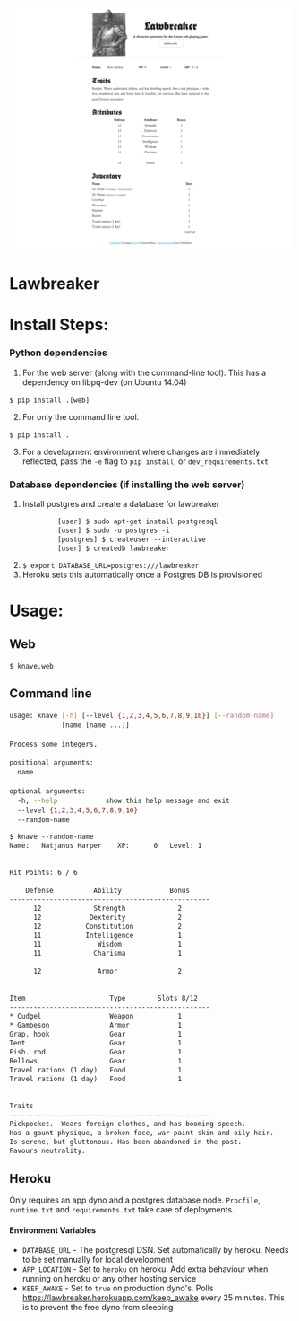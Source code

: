 ![Lawbreaker](https://raw.githubusercontent.com/hrangan/lawbreaker/master/screenshot.png)

# Lawbreaker


Install Steps:
===

### Python dependencies
1. For the web server (along with the command-line tool). This has a dependency on libpq-dev (on Ubuntu 14.04)

`$ pip install .[web]`

2. For only the command line tool.

`$ pip install .`

3. For a development environment where changes are immediately reflected, pass the `-e` flag to `pip install`, or `dev_requirements.txt`

### Database dependencies (if installing the web server)
1. Install postgres and create a database for lawbreaker
```
            [user] $ sudo apt-get install postgresql
            [user] $ sudo -u postgres -i
            [postgres] $ createuser --interactive
            [user] $ createdb lawbreaker
```

2. `$ export DATABASE_URL=postgres:///lawbreaker`
3. Heroku sets this automatically once a Postgres DB is provisioned


Usage:
===

Web
---
`$ knave.web`

Command line
---
```bash
usage: knave [-h] [--level {1,2,3,4,5,6,7,8,9,10}] [--random-name]
             [name [name ...]]

Process some integers.

positional arguments:
  name

optional arguments:
  -h, --help            show this help message and exit
  --level {1,2,3,4,5,6,7,8,9,10}
  --random-name
```
```
$ knave --random-name
Name:   Natjanus Harper    XP:      0   Level: 1


Hit Points: 6 / 6

    Defense          Ability            Bonus
--------------------------------------------------
      12             Strength             2
      12            Dexterity             2
      12           Constitution           2
      11           Intelligence           1
      11              Wisdom              1
      11             Charisma             1

      12              Armor               2


Item                     Type        Slots 8/12
--------------------------------------------------
* Cudgel                 Weapon           1
* Gambeson               Armor            1
Grap. hook               Gear             1
Tent                     Gear             1
Fish. rod                Gear             1
Bellows                  Gear             1
Travel rations (1 day)   Food             1
Travel rations (1 day)   Food             1


Traits
--------------------------------------------------
Pickpocket.  Wears foreign clothes, and has booming speech.
Has a gaunt physique, a broken face, war paint skin and oily hair.
Is serene, but gluttonous. Has been abandoned in the past.
Favours neutrality.
```

Heroku
---
Only requires an app dyno and a postgres database node. `Procfile`, `runtime.txt` and `requirements.txt` take care of deployments.

#### Environment Variables
- `DATABASE_URL` - The postgresql DSN. Set automatically by heroku. Needs to be set manually for local development
- `APP_LOCATION` - Set to `heroku` on heroku. Add extra behaviour when running on heroku or any other hosting service
- `KEEP_AWAKE` - Set to `true` on production dyno's. Polls https://lawbreaker.herokuapp.com/keep_awake every 25 minutes. This is to prevent the free dyno from sleeping
